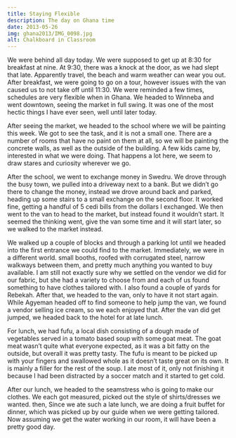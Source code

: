 ```yaml
---
title: Staying Flexible
description: The day on Ghana time
date: 2013-05-26
img: ghana2013/IMG_0098.jpg
alt: Chalkboard in Classroom
---
```


We were behind all day today. We were supposed to get up at 8:30 for breakfast at nine. At 9:30, there was a knock at the door, as we had slept that late. Apparently travel, the beach and warm weather can wear you out. After breakfast, we were going to go on a tour, however issues with the van caused us to not take off until 11:30. We were reminded a few times, schedules are very flexible when in Ghana. We headed to Winneba and went downtown, seeing the market in full swing. It was one of the most hectic things I have ever seen, well until later today.

After seeing the market, we headed to the school where we will be painting this week. We got to see the task, and it is not a small one. There are a number of rooms that have no paint on them at all, so we will be painting the concrete walls, as well as the outside of the building. A few kids came by, interested in what we were doing. That happens a lot here, we seem to draw stares and curiosity wherever we go.

After the school, we went to exchange money in Swedru. We drove through the busy town, we pulled into a driveway next to a bank. But we didn’t go there to change the money, instead we drove around back and parked, heading up some stairs to a small exchange on the second floor. It worked fine, getting a handful of 5 cedi bills from the dollars I exchanged. We then went to the van to head to the market, but instead found it wouldn’t start. It seemed the thinking went, give the van some time and it will start later, so we walked to the market instead.

We walked up a couple of blocks and through a parking lot until we headed into the first entrance we could find to the market. Immediately, we were in a different world. small booths, roofed with corrugated steel, narrow walkways between them, and pretty much anything you wanted to buy available. I am still not exactly sure why we settled on the vendor we did for our fabric, but she had a variety to choose from and each of us found something to have clothes tailored with. I also found a couple of yards for Rebekah. After that, we headed to the van, only to have it not start again. While Agyeman headed off to find someone to help jump the van, we found a vendor selling ice cream, so we each enjoyed that. After the van did get jumped, we headed back to the hotel for at late lunch.

For lunch, we had fufu, a local dish consisting of a dough made of vegetables served in a tomato based soup with some goat meat. The goat meat wasn’t quite what everyone expected, as it was a bit fatty on the outside, but overall it was pretty tasty. The fufu is meant to be picked up with your fingers and swallowed whole as it doesn’t taste great on its own. It is mainly a filler for the rest of the soup. I ate most of it, only not finishing it because I had been distracted by a soccer match and it started to get cold.

After our lunch, we headed to the seamstress who is going to make our clothes. We each got measured, picked out the style of shirts/dresses we wanted. then, Since we ate such a late lunch, we are doing a fruit buffet for dinner, which was picked up by our guide when we were getting tailored. Now assuming we get the water working in our room, it will have been a pretty good day.